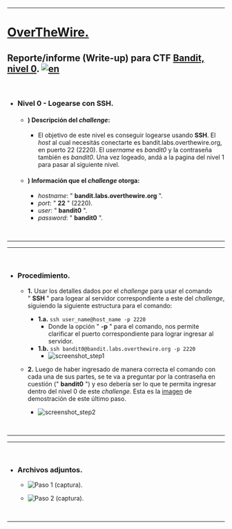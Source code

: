 ___

# [OverTheWire.](https://overthewire.org/wargames/bandit/)

## Reporte/informe (Write-up) para CTF [Bandit, nivel 0](https://overthewire.org/wargames/bandit/bandit0.html). [![en](https://img.shields.io/badge/lang-en-red.svg)](https://github.com/frandausmeier/CTF_Write-Ups/blob/master/OverTheWire/Bandit/Level_0/Bandit_Level_0_(eng).md)

<br>

- ### Nivel 0 - Logearse con SSH.
	- #### ) Descripción del _challenge_:
		- El objetivo de este nivel es conseguir logearse usando **SSH**. El _host_ al cual necesitás conectarte es bandit.labs.overthewire.org, en puerto 22 (2220). El _username_ es _bandit0_ y la contraseña también es _bandit0_. Una vez logeado, andá a la pagina del nivel 1 para pasar al siguiente nivel. 
	- #### ) Información que el _challenge_ otorga:
		-   *hostname*: \" **bandit.labs.overthewire.org** \".
		-   *port*: \" **22** \" (2220).
		-   *user*: \" **bandit0** \".
		-   *password*: \" **bandit0** \".

<br>

___
___

<br>

- ### Procedimiento.
	- **1.**  Usar los detalles dados por el _challenge_ para usar el comando " **SSH** " para logear al servidor correspondiente a este del _challenge_, siguiendo la siguiente estructura para el comando:
		- **1.a.** `ssh user_name@host_name -p 2220`
			- Donde la opción " **-p** " para el comando, nos permite clarificar el puerto correspondiente para lograr ingresar al servidor.
		- **1.b.** `ssh bandit0@bandit.labs.overthewire.org -p 2220`
			- ![screenshot_step1](https://github.com/frandausmeier/CTF_Write-Ups/assets/71414554/54930be3-99a4-4fd0-b27f-bb1feecd2324)
  
	- **2.**  Luego de haber ingresado de manera correcta el comando con cada una de sus partes, se te va a preguntar por la contraseña en cuestión (" **bandit0** ") y eso debería ser lo que te permita ingresar dentro del nivel 0 de este _challenge_. Esta es la [imagen](https://user-images.githubusercontent.com/71414554/244973930-6f71eb9c-135d-49c2-adca-250e8517409f.png) de demostración de este último paso.
		-  ![screenshot_step2](https://github.com/frandausmeier/CTF_Write-Ups/assets/71414554/c531b3ab-136b-4d7c-afd9-338ad99b2644)

<br>

___
___

<br>

- ### Archivos adjuntos.

	- ![Paso 1 (captura).](https://github.com/frandausmeier/CTF_Write-Ups/assets/71414554/54930be3-99a4-4fd0-b27f-bb1feecd2324)
		
	- ![Paso 2 (captura).](https://github.com/frandausmeier/CTF_Write-Ups/assets/71414554/c531b3ab-136b-4d7c-afd9-338ad99b2644)

<br>

___
